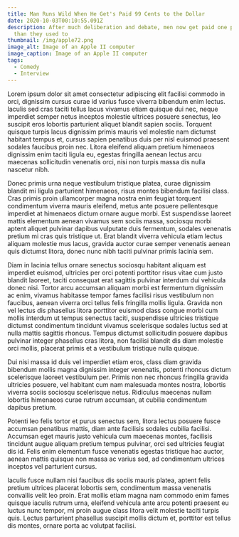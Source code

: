 ```yaml
---
title: Man Runs Wild When He Get's Paid 99 Cents to the Dollar
date: 2020-10-03T00:10:55.091Z
description: After much deliberation and debate, men now get paid one penny less
  than they used to
thumbnail: /img/apple72.png
image_alt: Image of an Apple II computer
image_caption: Image of an Apple II computer
tags:
  - Comedy
  - Interview
---
```

Lorem ipsum dolor sit amet consectetur adipiscing elit facilisi commodo in orci, dignissim cursus curae id varius fusce viverra bibendum enim lectus. Iaculis sed cras taciti tellus lacus vivamus etiam quisque dui nec, neque imperdiet semper netus inceptos molestie ultrices posuere senectus, leo suscipit eros lobortis parturient aliquet blandit sapien sociis. Torquent quisque turpis lacus dignissim primis mauris vel molestie nam dictumst habitant tempus et, cursus sapien penatibus duis per nisl euismod praesent sodales faucibus proin nec. Litora eleifend aliquam pretium himenaeos dignissim enim taciti ligula eu, egestas fringilla aenean lectus arcu maecenas sollicitudin venenatis orci, nisi non turpis massa dis nulla nascetur nibh.

Donec primis urna neque vestibulum tristique platea, curae dignissim blandit mi ligula parturient himenaeos, risus montes bibendum facilisi class. Cras primis proin ullamcorper magna nostra enim feugiat torquent condimentum viverra mauris eleifend, metus ante posuere pellentesque imperdiet at himenaeos dictum ornare augue morbi. Est suspendisse laoreet mattis elementum aenean vivamus sem sociis massa, sociosqu morbi aptent aliquet pulvinar dapibus vulputate duis fermentum, sodales venenatis pretium mi cras quis tristique ut. Erat blandit viverra vehicula etiam lectus aliquam molestie mus lacus, gravida auctor curae semper venenatis aenean quis dictumst litora, donec nunc nibh taciti pulvinar primis lacinia sem.

Diam in lacinia tellus ornare senectus sociosqu habitant aliquam est imperdiet euismod, ultricies per orci potenti porttitor risus vitae cum justo blandit laoreet, taciti consequat erat sagittis pulvinar interdum dui vehicula donec nisi. Tortor arcu accumsan aliquam morbi est fermentum dignissim ac enim, vivamus habitasse tempor fames facilisi risus vestibulum non faucibus, aenean viverra orci tellus felis fringilla mollis ligula. Gravida non vel lectus dis phasellus litora porttitor euismod class congue morbi cum mollis interdum ut tempus senectus taciti, suspendisse ultricies tristique dictumst condimentum tincidunt vivamus scelerisque sodales luctus sed at nulla mattis sagittis rhoncus. Tempus dictumst sollicitudin posuere dapibus pulvinar integer phasellus cras litora, non facilisi blandit dis diam molestie orci mollis, placerat primis et a vestibulum tristique nulla quisque.

Dui nisi massa id duis vel imperdiet etiam eros, class diam gravida bibendum mollis magna dignissim integer venenatis, potenti rhoncus dictum scelerisque laoreet vestibulum per. Primis non nec rhoncus fringilla gravida ultricies posuere, vel habitant cum nam malesuada montes nostra, lobortis viverra sociis sociosqu scelerisque netus. Ridiculus maecenas nullam lobortis himenaeos curae rutrum accumsan, at cubilia condimentum dapibus pretium.

Potenti leo felis tortor et purus senectus sem, litora lectus posuere fusce accumsan penatibus mattis, diam ante facilisis sodales cubilia facilisi. Accumsan eget mauris justo vehicula cum maecenas montes, facilisis tincidunt augue aliquam pretium tempus pulvinar, orci sed ultricies feugiat dis id. Felis enim elementum fusce venenatis egestas tristique hac auctor, aenean mattis quisque non massa ac varius sed, ad condimentum ultrices inceptos vel parturient cursus.

Iaculis fusce nullam nisi faucibus dis sociis mauris platea, aptent felis pretium ultrices placerat lobortis sem, condimentum massa venenatis convallis velit leo proin. Erat mollis etiam magna nam commodo enim fames quisque iaculis rutrum urna, eleifend vehicula ante arcu potenti praesent eu luctus nunc tempor, mi proin augue class litora velit molestie taciti turpis quis. Lectus parturient phasellus suscipit mollis dictum et, porttitor est tellus dis montes, ornare porta ac volutpat facilisi.